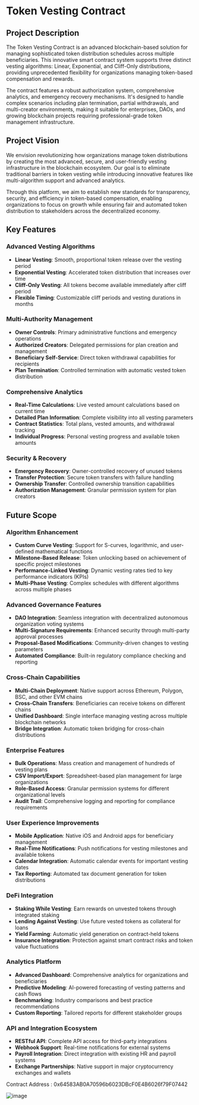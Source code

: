 # Token Vesting Contract

## Project Description

The Token Vesting Contract is an advanced blockchain-based solution for managing sophisticated token distribution schedules across multiple beneficiaries. This innovative smart contract system supports three distinct vesting algorithms: Linear, Exponential, and Cliff-Only distributions, providing unprecedented flexibility for organizations managing token-based compensation and rewards.

The contract features a robust authorization system, comprehensive analytics, and emergency recovery mechanisms. It's designed to handle complex scenarios including plan termination, partial withdrawals, and multi-creator environments, making it suitable for enterprises, DAOs, and growing blockchain projects requiring professional-grade token management infrastructure.

## Project Vision

We envision revolutionizing how organizations manage token distributions by creating the most advanced, secure, and user-friendly vesting infrastructure in the blockchain ecosystem. Our goal is to eliminate traditional barriers in token vesting while introducing innovative features like multi-algorithm support and advanced analytics.

Through this platform, we aim to establish new standards for transparency, security, and efficiency in token-based compensation, enabling organizations to focus on growth while ensuring fair and automated token distribution to stakeholders across the decentralized economy.

## Key Features

### Advanced Vesting Algorithms
- **Linear Vesting**: Smooth, proportional token release over the vesting period
- **Exponential Vesting**: Accelerated token distribution that increases over time
- **Cliff-Only Vesting**: All tokens become available immediately after cliff period
- **Flexible Timing**: Customizable cliff periods and vesting durations in months

### Multi-Authority Management
- **Owner Controls**: Primary administrative functions and emergency operations
- **Authorized Creators**: Delegated permissions for plan creation and management
- **Beneficiary Self-Service**: Direct token withdrawal capabilities for recipients
- **Plan Termination**: Controlled termination with automatic vested token distribution

### Comprehensive Analytics
- **Real-Time Calculations**: Live vested amount calculations based on current time
- **Detailed Plan Information**: Complete visibility into all vesting parameters
- **Contract Statistics**: Total plans, vested amounts, and withdrawal tracking
- **Individual Progress**: Personal vesting progress and available token amounts

### Security & Recovery
- **Emergency Recovery**: Owner-controlled recovery of unused tokens
- **Transfer Protection**: Secure token transfers with failure handling
- **Ownership Transfer**: Controlled ownership transition capabilities
- **Authorization Management**: Granular permission system for plan creators

## Future Scope

### Algorithm Enhancement
- **Custom Curve Vesting**: Support for S-curves, logarithmic, and user-defined mathematical functions
- **Milestone-Based Release**: Token unlocking based on achievement of specific project milestones
- **Performance-Linked Vesting**: Dynamic vesting rates tied to key performance indicators (KPIs)
- **Multi-Phase Vesting**: Complex schedules with different algorithms across multiple phases

### Advanced Governance Features
- **DAO Integration**: Seamless integration with decentralized autonomous organization voting systems
- **Multi-Signature Requirements**: Enhanced security through multi-party approval processes
- **Proposal-Based Modifications**: Community-driven changes to vesting parameters
- **Automated Compliance**: Built-in regulatory compliance checking and reporting

### Cross-Chain Capabilities
- **Multi-Chain Deployment**: Native support across Ethereum, Polygon, BSC, and other EVM chains
- **Cross-Chain Transfers**: Beneficiaries can receive tokens on different chains
- **Unified Dashboard**: Single interface managing vesting across multiple blockchain networks
- **Bridge Integration**: Automatic token bridging for cross-chain distributions

### Enterprise Features
- **Bulk Operations**: Mass creation and management of hundreds of vesting plans
- **CSV Import/Export**: Spreadsheet-based plan management for large organizations
- **Role-Based Access**: Granular permission systems for different organizational levels
- **Audit Trail**: Comprehensive logging and reporting for compliance requirements

### User Experience Improvements
- **Mobile Application**: Native iOS and Android apps for beneficiary management
- **Real-Time Notifications**: Push notifications for vesting milestones and available tokens
- **Calendar Integration**: Automatic calendar events for important vesting dates
- **Tax Reporting**: Automated tax document generation for token distributions

### DeFi Integration
- **Staking While Vesting**: Earn rewards on unvested tokens through integrated staking
- **Lending Against Vesting**: Use future vested tokens as collateral for loans
- **Yield Farming**: Automatic yield generation on contract-held tokens
- **Insurance Integration**: Protection against smart contract risks and token value fluctuations

### Analytics Platform
- **Advanced Dashboard**: Comprehensive analytics for organizations and beneficiaries
- **Predictive Modeling**: AI-powered forecasting of vesting patterns and cash flows
- **Benchmarking**: Industry comparisons and best practice recommendations
- **Custom Reporting**: Tailored reports for different stakeholder groups

### API and Integration Ecosystem
- **RESTful API**: Complete API access for third-party integrations
- **Webhook Support**: Real-time notifications for external systems
- **Payroll Integration**: Direct integration with existing HR and payroll systems
- **Exchange Partnerships**: Native support in major cryptocurrency exchanges and wallets

Contract Address : 0x64583AB0A70596b6023DBcF0E4B6026f79F07442

![image](https://github.com/user-attachments/assets/a21ae486-7b48-4a9a-abf7-0db998d610a8)
